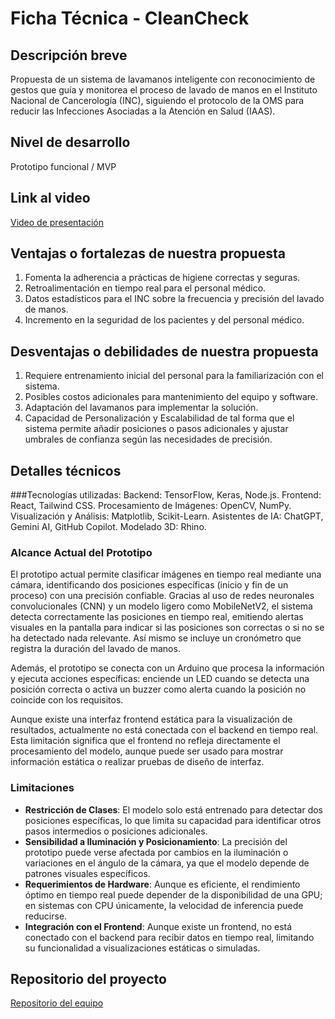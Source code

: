 # Ficha Técnica - CleanCheck

## Descripción breve
Propuesta de un sistema de lavamanos inteligente con reconocimiento de gestos que guía y monitorea el proceso de lavado de manos en el Instituto Nacional de Cancerología (INC), siguiendo el protocolo de la OMS para reducir las Infecciones Asociadas a la Atención en Salud (IAAS).

## Nivel de desarrollo
Prototipo funcional / MVP

## Link al video
[Video de presentación](https://youtu.be/muMa4EkaPsA?si=G6BfqFSe3k9hlZbT)

## Ventajas o fortalezas de nuestra propuesta
1. Fomenta la adherencia a prácticas de higiene correctas y seguras.
2. Retroalimentación en tiempo real para el personal médico.
3. Datos estadísticos para el INC sobre la frecuencia y precisión del lavado de manos.
4. Incremento en la seguridad de los pacientes y del personal médico.

## Desventajas o debilidades de nuestra propuesta
1. Requiere entrenamiento inicial del personal para la familiarización con el sistema.
2. Posibles costos adicionales para mantenimiento del equipo y software.
3. Adaptación del lavamanos para implementar la solución.
4. Capacidad de Personalización y Escalabilidad de tal forma que el sistema permite añadir posiciones o pasos adicionales y ajustar umbrales de confianza según las necesidades de precisión.

## Detalles técnicos

###Tecnologías utilizadas:
Backend: TensorFlow, Keras, Node.js.
Frontend: React, Tailwind CSS.
Procesamiento de Imágenes: OpenCV, NumPy.
Visualización y Análisis: Matplotlib, Scikit-Learn.
Asistentes de IA: ChatGPT, Gemini AI, GitHub Copilot.
Modelado 3D: Rhino.

### Alcance Actual del Prototipo
El prototipo actual permite clasificar imágenes en tiempo real mediante una cámara, identificando dos posiciones específicas (inicio y fin de un proceso) con una precisión confiable. Gracias al uso de redes neuronales convolucionales (CNN) y un modelo ligero como MobileNetV2, el sistema detecta correctamente las posiciones en tiempo real, emitiendo alertas visuales en la pantalla para indicar si las posiciones son correctas o si no se ha detectado nada relevante. Así mismo se incluye un cronómetro que registra la duración del lavado de manos.

Además, el prototipo se conecta con un Arduino que procesa la información y ejecuta acciones específicas: enciende un LED cuando se detecta una posición correcta o activa un buzzer como alerta cuando la posición no coincide con los requisitos.

Aunque existe una interfaz frontend estática para la visualización de resultados, actualmente no está conectada con el backend en tiempo real. Esta limitación significa que el frontend no refleja directamente el procesamiento del modelo, aunque puede ser usado para mostrar información estática o realizar pruebas de diseño de interfaz.

### Limitaciones
- **Restricción de Clases**: El modelo solo está entrenado para detectar dos posiciones específicas, lo que limita su capacidad para identificar otros pasos intermedios o posiciones adicionales.
- **Sensibilidad a Iluminación y Posicionamiento**: La precisión del prototipo puede verse afectada por cambios en la iluminación o variaciones en el ángulo de la cámara, ya que el modelo depende de patrones visuales específicos.
- **Requerimientos de Hardware**: Aunque es eficiente, el rendimiento óptimo en tiempo real puede depender de la disponibilidad de una GPU; en sistemas con CPU únicamente, la velocidad de inferencia puede reducirse.
- **Integración con el Frontend**: Aunque existe un frontend, no está conectado con el backend para recibir datos en tiempo real, limitando su funcionalidad a visualizaciones estáticas o simuladas.

## Repositorio del proyecto
[Repositorio del equipo](https://github.com/DavidVargas-Ctrl/CleanCheck.git)
